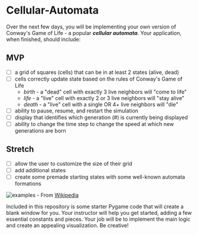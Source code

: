 # Cellular-Automata

Over the next few days, you will be implementing your own version of Conway's Game of Life - a popular ***cellular automata***. Your application, when finished, should include:
## MVP
- [ ] a grid of squares (cells) that can be in at least 2 states (alive, dead)
- [ ] cells correctly update state based on the rules of Conway's Game of Life
  - _birth_ - a "dead" cell with exactly 3 live neighbors will "come to life"
  - _life_ - a "live" cell with exactly 2 or 3 live neighbors will "stay alive"
  - _death_ - a "live" cell with a single OR 4+ live neighbors will "die"
- [ ] ability to pause, resume, and restart the simulation
- [ ] display that identifies which generation (#) is currently being displayed
- [ ] ability to change the time step to change the speed at which new generations are born
## Stretch
- [ ] allow the user to customize the size of their grid
- [ ] add additional states
- [ ] create some premade starting states with some well-known automata formations

![examples](https://tk-assets.lambdaschool.com/c5f785fc-6b29-4c77-88d3-52947984f1ac_ScreenShot2019-07-11at5.41.11PM.png) - From [Wikipedia](https://en.wikipedia.org/wiki/Conway%27s_Game_of_Life#Examples_of_patterns)


Included in this repository is some starter Pygame code that will create a blank window for you. Your instructor will help you get started, adding a few essential constants and pieces. Your job will be to implement the main logic and create an appealing visualization. Be creative!
